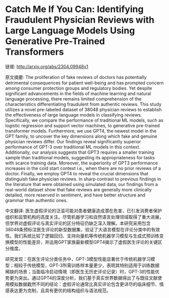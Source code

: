 # Catch Me If You Can: Identifying Fraudulent Physician Reviews with Large Language Models Using Generative Pre-Trained Transformers

链接: http://arxiv.org/abs/2304.09948v1

原文摘要:
The proliferation of fake reviews of doctors has potentially detrimental
consequences for patient well-being and has prompted concern among consumer
protection groups and regulatory bodies. Yet despite significant advancements
in the fields of machine learning and natural language processing, there
remains limited comprehension of the characteristics differentiating fraudulent
from authentic reviews. This study utilizes a novel pre-labeled dataset of
38048 physician reviews to establish the effectiveness of large language models
in classifying reviews. Specifically, we compare the performance of traditional
ML models, such as logistic regression and support vector machines, to
generative pre-trained transformer models. Furthermore, we use GPT4, the newest
model in the GPT family, to uncover the key dimensions along which fake and
genuine physician reviews differ. Our findings reveal significantly superior
performance of GPT-3 over traditional ML models in this context. Additionally,
our analysis suggests that GPT3 requires a smaller training sample than
traditional models, suggesting its appropriateness for tasks with scarce
training data. Moreover, the superiority of GPT3 performance increases in the
cold start context i.e., when there are no prior reviews of a doctor. Finally,
we employ GPT4 to reveal the crucial dimensions that distinguish fake physician
reviews. In sharp contrast to previous findings in the literature that were
obtained using simulated data, our findings from a real-world dataset show that
fake reviews are generally more clinically detailed, more reserved in
sentiment, and have better structure and grammar than authentic ones.

中文翻译:
医生虚假评论的泛滥可能对患者健康造成潜在危害，已引发消费者保护组织和监管机构的高度关注。尽管机器学习和自然语言处理领域取得了重大进展，但学界对虚假评论与真实评论的区分特征仍缺乏深入理解。本研究采用包含38048条预标注医生评论的新型数据集，验证了大语言模型在评论分类中的有效性。我们系统比较了逻辑回归、支持向量机等传统机器学习模型与生成式预训练变换模型的性能差异，并运用GPT家族最新模型GPT4揭示了虚假医生评论的关键区分维度。

研究发现：在医生评论分类任务中，GPT-3模型性能显著优于传统机器学习模型；相较于传统模型，GPT-3所需训练样本量更少，表明其特别适用于训练数据稀缺的场景；当面临冷启动情境（即医生无历史评论记录）时，GPT-3的性能优势更为突出。通过GPT4的深度分析，我们基于真实世界数据得出了与既往文献使用模拟数据截然不同的结论：虚假评论通常比真实评论包含更详尽的临床细节、情感表达更为克制，且具有更优的结构组织与语法规范。
